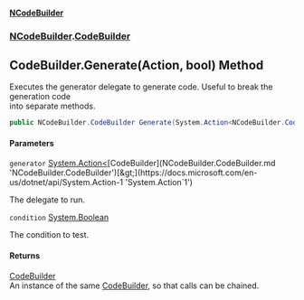 #### [NCodeBuilder](index.md 'index')
### [NCodeBuilder](NCodeBuilder.md 'NCodeBuilder').[CodeBuilder](NCodeBuilder.CodeBuilder.md 'NCodeBuilder.CodeBuilder')

## CodeBuilder.Generate(Action<CodeBuilder>, bool) Method

Executes the generator delegate to generate code. Useful to break the generation code  
into separate methods.

```csharp
public NCodeBuilder.CodeBuilder Generate(System.Action<NCodeBuilder.CodeBuilder> generator, bool condition=true);
```
#### Parameters

<a name='NCodeBuilder.CodeBuilder.Generate(System.Action_NCodeBuilder.CodeBuilder_,bool).generator'></a>

`generator` [System.Action&lt;](https://docs.microsoft.com/en-us/dotnet/api/System.Action-1 'System.Action`1')[CodeBuilder](NCodeBuilder.CodeBuilder.md 'NCodeBuilder.CodeBuilder')[&gt;](https://docs.microsoft.com/en-us/dotnet/api/System.Action-1 'System.Action`1')

The delegate to run.

<a name='NCodeBuilder.CodeBuilder.Generate(System.Action_NCodeBuilder.CodeBuilder_,bool).condition'></a>

`condition` [System.Boolean](https://docs.microsoft.com/en-us/dotnet/api/System.Boolean 'System.Boolean')

The condition to test.

#### Returns
[CodeBuilder](NCodeBuilder.CodeBuilder.md 'NCodeBuilder.CodeBuilder')  
An instance of the same [CodeBuilder](NCodeBuilder.CodeBuilder.md 'NCodeBuilder.CodeBuilder'), so that calls can be chained.